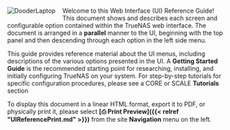 ---
---

<div style="float: left;margin-right: 1rem;">

![DooderLaptop](/images/DooderLaptop.jpg "Look at that interface!")

</div>

Welcome to this Web Interface (UI) Reference Guide!
This document shows and describes each screen and configurable option contained within the TrueNAS web interface.
The document is arranged in a **parallel** manner to the UI, beginning with the top panel and then descending through each option in the left side menu.

This guide provides reference material about the UI menus, including descriptions of the various options presented in the UI.
A **Getting Started Guide** is the recommended starting point for researching, installing, and initially configuring TrueNAS on your system.
For step-by-step tutorials for specific configuration procedures, please see a CORE or SCALE **Tutorials** section

To display this document in a linear HTML format, export it to PDF, or physically print it, please select **[⎙ Print Preview]({{< relref "UIReferencePrint.md" >}})** from the site **Navigation** menu on the left.
